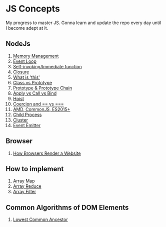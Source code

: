 JS Concepts
====
My progress to master JS. Gonna learn and update the repo every day until I become adept at it.

NodeJs
---

1. [Memory Management](/memory-profile-on-web/)
1. [Event Loop](/event-loop/readme.md)
1. [Self-invoking/Immediate function](/self-invoking/)
1. [Closure](/closure/)
1. [What is 'this'](/this/)
1. [Class vs Prototype](/class-vs-prototype/)
1. [Prototype & Prototype Chain](/prototype/)
1. [Apply vs Call vs Bind](/apply-call-bind/)
1. [Hoist](/hoist/)
1. [Coercion and == vs ===](/equal/)
1. [AMD, CommonJS, ES2015+](/amd-vs-common-es/readme.md)
1. [Child Process](/child-process/)
1. [Cluster](/node-cluster/)
1. [Event Emitter](/event-emitter/readme.md)

Browser
---
1. [How Browsers Render a Website](/browser-render/readme.md)

How to implement
---
1. [Array Map](/array/map.js)
1. [Array Reduce](/array/reduce.js)
1. [Array Filter](/array/filter.js)

Common Algorithms of DOM Elements
---
1. [Lowest Common Ancestor](/algo/common-ancestor.html)